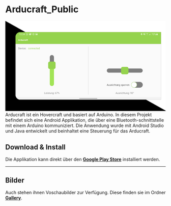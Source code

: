 # Arducraft_Public
<img src="Gallery/AppBild2.png"/>
Arducraft ist ein Hovercraft und basiert auf Arduino. In diesem Projekt befindet sich eine Android Applikation, die über eine Bluetooth-schnittstelle mit einem Arduino kommuniziert. Die Anwendung wurde mit Android Studio und Java entwickelt und beinhaltet eine Steuerung für das Arducraft.
 <h2>Download & Install</h2>
 Die Applikation kann direkt über den <b><a href="https://play.google.com/store/apps/details?id=com.mirkocordes.arducraft">Google Play Store</a></b> installiert werden.
 <hr />
 <h2>Bilder</h2>
 Auch stehen ihnen Voschaubilder zur Verfügung. Diese finden sie im Ordner <b><a href="Gallery/">Gallery</a></b>.
